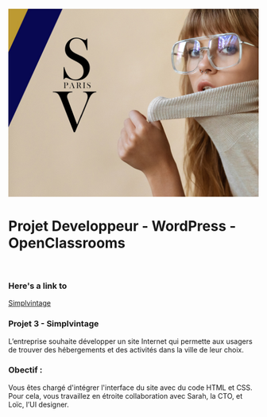 ![](screenshot.png)

# Projet Developpeur - WordPress - OpenClassrooms
</br>

### Here's a link to <br>
<a href="https://raquel-salamone.fr/simplvintage/" target="_blank" alt=Booki style="margin-top: 10px;"> Simplvintage</a>
</br>


### Projet 3 - Simplvintage <br>
L’entreprise souhaite développer un site Internet qui permette aux usagers de trouver des hébergements et des activités dans la ville de leur choix.

### Obectif :<br>
Vous êtes chargé d'intégrer l'interface du site avec du code HTML et CSS. Pour cela, vous travaillez en étroite collaboration avec Sarah, la CTO, et Loïc, l’UI designer. 
<br>
